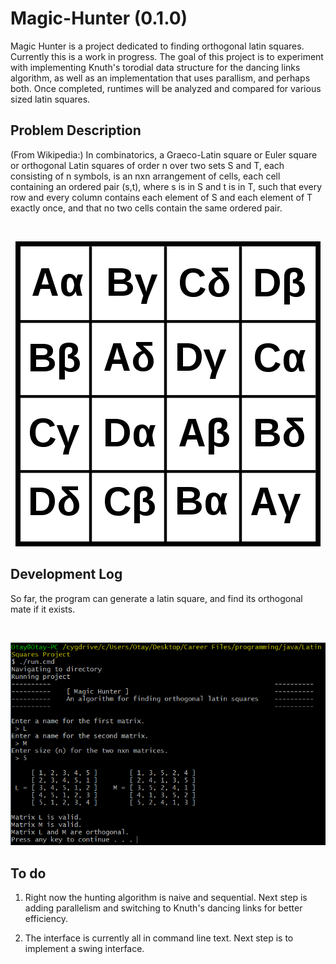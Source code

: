 # Magic-Hunter (0.1.0)
Magic Hunter is a project dedicated to finding orthogonal latin squares.  Currently this is a work in progress.  The goal of this project is to experiment with implementing Knuth's torodial data structure for the dancing links algorithm, as well as an implementation that uses parallism, and perhaps both.  Once completed, runtimes will be analyzed and compared for various sized latin squares.

## Problem Description ##

(From Wikipedia:) In combinatorics, a Graeco-Latin square or Euler square or orthogonal Latin squares of order n over two sets S and T, each consisting of n symbols, is an nxn arrangement of cells, each cell containing an ordered pair (s,t), where s is in S and t is in T, such that every row and every column contains each element of S and each element of T exactly once, and that no two cells contain the same ordered pair.

<br>
<p align="center">
<img src="https://raw.githubusercontent.com/Otays/Magic-Hunter/master/images/1.png" />
</p>

## Development Log ##
So far, the program can generate a latin square, and find its orthogonal mate if it exists.  

<br>
<p align="center">
<img src="https://raw.githubusercontent.com/Otays/Magic-Hunter/master/images/2.png" />
</p>


## To do ##
1. Right now the hunting algorithm is naive and sequential. Next step is adding parallelism and switching to Knuth's dancing links for better efficiency.

2. The interface is currently all in command line text.  Next step is to implement a swing interface.
